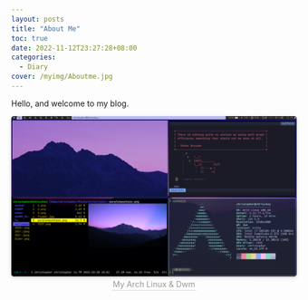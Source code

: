 ```yaml
---
layout: posts
title: "About Me"
toc: true
date: 2022-11-12T23:27:28+08:00
categories:
  - Diary
cover: /myimg/Aboutme.jpg
---
```


Hello, and welcome to my blog.

<!--I am a 20-year-old college student majoring in Computer Science who dreamed about designing a computer architecture that would contribute to the development of advanced technology. I once was a Windows user but was obsessed with Linux immediately after my very first installation of Ubuntu for my scientific research requirement. After about 3 months, when I learnt about the architecture and components of computers as well as the Operating System in school, I started to switch from Ubuntu to Arch Linux, which, until now, is my first choice every time I turn the power on.-->

<!-- more -->

<center>
    <img style="border-radius: 0.3125em;box-shadow: 0 2px 4px 0 rgba(34,36,38,.12),0 2px 10px 0 rgba(34,36,38,.08);"
        src="/img/image_2022-11-14-12-20-13.png"><br>
    <div style="color:orange; border-bottom: 1px solid #d9d9d9;display: inline-block;color: #999;padding: 2px;">My Arch Linux & Dwm</div>
</center>

<!--I said I was passionate and wanted to design computer architectures. However, as a college student with limited choices of topic and professors, the project that I have conducted is related to another area, UAV (unmanned aerial vehicle) swam control, in which we proposed a de-centralised method and algorithm that enable a group of drones to explore an unknown environment and make decisions based on the algorithm that is embedded in every individual.-->
<!---->
<!--Right now, I am involved in a project that develops a system with multiple technologies, which, from my point of view, shall be better for industrial rather than for scientific purposes since the idea and method we conducted are nothing special but rather old-school while the system that we design is somehow new to the industrial world to the best of our knowledge.-->
<!---->
<!--All those experience of 'doing lab' and 'debuging' seems, from my point of view, to be a scientific skill training. That is, the knowledge is not the centric but the habit and lessons related to the insight of 'doing lab' is what I gains through it.-->
<!---->
<!--Other experiences includes ACM and Web Backend Development will be written later.-->

